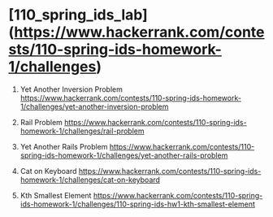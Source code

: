 # [110_spring_ids_lab] (https://www.hackerrank.com/contests/110-spring-ids-homework-1/challenges)

1. Yet Another Inversion Problem
https://www.hackerrank.com/contests/110-spring-ids-homework-1/challenges/yet-another-inversion-problem

2. Rail Problem
https://www.hackerrank.com/contests/110-spring-ids-homework-1/challenges/rail-problem

3. Yet Another Rails Problem
https://www.hackerrank.com/contests/110-spring-ids-homework-1/challenges/yet-another-rails-problem

4. Cat on Keyboard
https://www.hackerrank.com/contests/110-spring-ids-homework-1/challenges/cat-on-keyboard

5. Kth Smallest Element
https://www.hackerrank.com/contests/110-spring-ids-homework-1/challenges/110-spring-ids-hw1-kth-smallest-element
